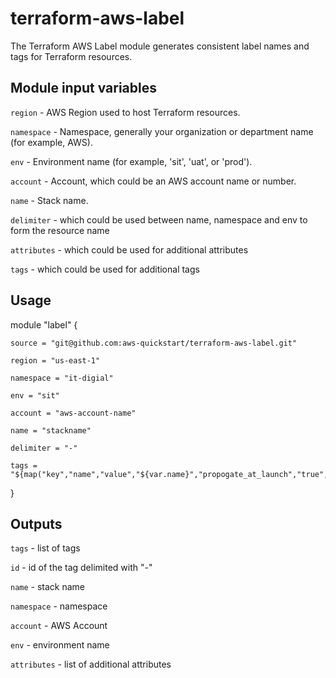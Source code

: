 # terraform-aws-label
The Terraform AWS Label module generates consistent label names and tags for Terraform resources.

## Module input variables

```region``` - AWS Region used to host Terraform resources.

```namespace``` - Namespace, generally your organization or department name (for example, AWS).

```env``` - Environment name (for example, 'sit', 'uat', or 'prod').

```account``` - Account, which could be an AWS account name or number.

```name``` - Stack name.

```delimiter``` - which could be used between name, namespace and env to form the resource name

```attributes``` - which could be used for additional attributes

```tags``` - which could be used for additional tags

## Usage

module "label" {

    source = "git@github.com:aws-quickstart/terraform-aws-label.git"

    region = "us-east-1"

    namespace = "it-digial"

    env = "sit"

    account = "aws-account-name"

    name = "stackname"

    delimiter = "-"

    tags = "${map("key","name","value","${var.name}","propogate_at_launch","true","terraform","true")}"

}


## Outputs

```tags``` - list of tags

```id``` - id of the tag delimited with "-"

```name``` - stack name

```namespace``` - namespace

```account``` - AWS Account

```env``` - environment name

```attributes``` - list of additional attributes

